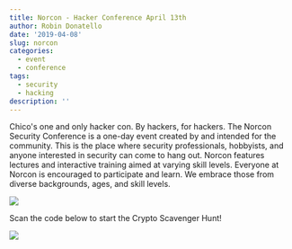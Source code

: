```yaml
---
title: Norcon - Hacker Conference April 13th
author: Robin Donatello
date: '2019-04-08'
slug: norcon
categories:
  - event
  - conference
tags:
  - security
  - hacking
description: ''
---
```



Chico's one and only hacker con. By hackers, for hackers. The Norcon Security Conference is a one-day event created by and intended for the community. This is the place where security professionals, hobbyists, and anyone interested in security can come to hang out. Norcon features lectures and interactive training aimed at varying skill levels. Everyone at Norcon is encouraged to participate and learn. We embrace those from diverse backgrounds, ages, and skill levels.

![](/post/norcon_files/Norcon19.png)

Scan the code below to start the Crypto Scavenger Hunt!

![](/post/norcon_files/qr.png)
